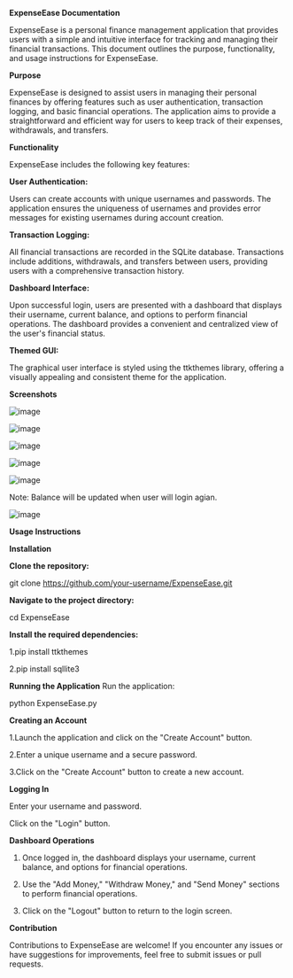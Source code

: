 **ExpenseEase Documentation**

ExpenseEase is a personal finance management application that provides users with a simple and intuitive interface for tracking and managing their financial transactions. This document outlines the purpose, functionality, and usage instructions for ExpenseEase.

**Purpose**

ExpenseEase is designed to assist users in managing their personal finances by offering features such as user authentication, transaction logging, and basic financial operations. The application aims to provide a straightforward and efficient way for users to keep track of their expenses, withdrawals, and transfers.

**Functionality**

ExpenseEase includes the following key features:

**User Authentication:**

Users can create accounts with unique usernames and passwords. The application ensures the uniqueness of usernames and provides error messages for existing usernames during account creation.

**Transaction Logging:** 

All financial transactions are recorded in the SQLite database. Transactions include additions, withdrawals, and transfers between users, providing users with a comprehensive transaction history.

**Dashboard Interface:**

Upon successful login, users are presented with a dashboard that displays their username, current balance, and options to perform financial operations. The dashboard provides a convenient and centralized view of the user's financial status.

**Themed GUI:**

The graphical user interface is styled using the ttkthemes library, offering a visually appealing and consistent theme for the application.

**Screenshots**

![image](https://github.com/Abdullah4589/BanoQabil-2.0-Python-Course/assets/150226902/a3edfce0-2eb2-4b25-ac77-fbb748e8ed1b)

![image](https://github.com/Abdullah4589/BanoQabil-2.0-Python-Course/assets/150226902/8cde2cda-f698-4058-be65-60d8383eb61e)

![image](https://github.com/Abdullah4589/BanoQabil-2.0-Python-Course/assets/150226902/c9fa8924-7a02-49df-8643-bb95e5272488)

![image](https://github.com/Abdullah4589/BanoQabil-2.0-Python-Course/assets/150226902/315cfbbc-1abc-4651-a486-dc4d2ac2989e)

![image](https://github.com/Abdullah4589/BanoQabil-2.0-Python-Course/assets/150226902/8ab79bde-04eb-48db-a01a-be2307d4c886)

Note: Balance will be updated when user will login agian.

![image](https://github.com/Abdullah4589/BanoQabil-2.0-Python-Course/assets/150226902/2b4b6061-3e7a-4656-b96f-2d2bc038fa96)


**Usage Instructions**

**Installation**

**Clone the repository:**

git clone https://github.com/your-username/ExpenseEase.git

**Navigate to the project directory:**

cd ExpenseEase

**Install the required dependencies:**

1.pip install ttkthemes

2.pip install sqllite3

**Running the Application**
Run the application:

python ExpenseEase.py


**Creating an Account**

1.Launch the application and click on the "Create Account" button.

2.Enter a unique username and a secure password.

3.Click on the "Create Account" button to create a new account.

**Logging In**

Enter your username and password.

Click on the "Login" button.

**Dashboard Operations**

1. Once logged in, the dashboard displays your username, current balance, and options for financial operations.

2. Use the "Add Money," "Withdraw Money," and "Send Money" sections to perform financial operations.

3. Click on the "Logout" button to return to the login screen.

**Contribution**

Contributions to ExpenseEase are welcome! If you encounter any issues or have suggestions for improvements, feel free to submit issues or pull requests.

